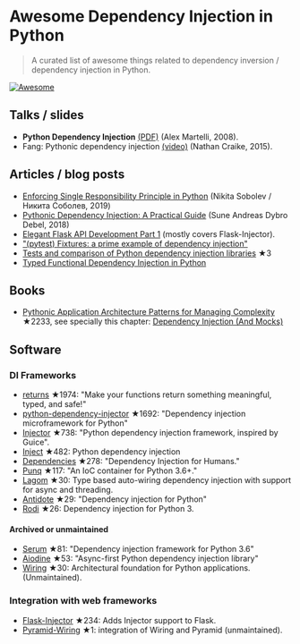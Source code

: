 # Awesome Dependency Injection in Python

> A curated list of awesome things related to dependency inversion / dependency injection in Python.

[![Awesome](https://awesome.re/badge.svg)](https://awesome.re)


## Talks / slides

- **Python Dependency Injection** [(PDF)](http://www.aleax.it/yt_pydi.pdf) (Alex Martelli, 2008).
- Fang: Pythonic dependency injection [(video)](https://www.youtube.com/watch?v=zqRd941NXlI&t=443s) (Nathan Craike, 2015).


## Articles / blog posts

- [Enforcing Single Responsibility Principle in Python](https://sobolevn.me/2019/03/enforcing-srp) (Nikita Sobolev / Никита Соболев, 2019)
- [Pythonic Dependency Injection: A Practical Guide](https://medium.com/@suneandreasdybrodebel/pythonic-dependency-injection-a-practical-guide-83a1b1299280) (Sune Andreas Dybro Debel, 2018)
- [Elegant Flask API Development Part 1](https://christophergs.github.io/python/2018/09/25/elegant-flask-apis-pt-1/) (mostly covers Flask-Injector).
- ["(pytest) Fixtures: a prime example of dependency injection"](https://docs.pytest.org/en/latest/fixture.html#fixtures-a-prime-example-of-dependency-injection)
- [Tests and comparison of Python dependency injection libraries](https://github.com/orsinium/dependency_injectors) ★3
- [Typed Functional Dependency Injection in Python](https://sobolevn.me/2020/02/typed-functional-dependency-injection)


## Books

- [Pythonic Application Architecture Patterns for Managing Complexity](https://github.com/python-leap/book) ★2233, see specially this chapter: [Dependency Injection (And Mocks)](https://github.com/python-leap/book/blob/master/chapter_12_dependency_injection.asciidoc)


## Software

### DI Frameworks

- [returns](https://github.com/dry-python/returns) ★1974: "Make your functions return something meaningful, typed, and safe!"
- [python-dependency-injector](https://github.com/ets-labs/python-dependency-injector) ★1692: "Dependency injection microframework for Python"
- [Injector](https://github.com/alecthomas/injector) ★738: "Python dependency injection framework, inspired by Guice".
- [Inject](https://github.com/ivankorobkov/python-inject) ★482: Python dependency injection
- [Dependencies](https://github.com/dry-python/dependencies) ★278: "Dependency Injection for Humans."
- [Punq](https://github.com/bobthemighty/punq) ★117: "An IoC container for Python 3.6+."
- [Lagom](https://lagom-di.readthedocs.io/en/latest/) ★30: Type based auto-wiring dependency injection with support for async and threading.
- [Antidote](https://github.com/Finistere/antidote) ★29: "Dependency injection for Python"
- [Rodi](https://github.com/RobertoPrevato/rodi) ★26: Dependency injection for Python 3.

#### Archived or unmaintained

- [Serum](https://github.com/suned/serum) ★81: "Dependency injection framework for Python 3.6"
- [Aiodine](https://github.com/bocadilloproject/aiodine) ★53: "Async-first Python dependency injection library"
- [Wiring](https://github.com/msiedlarek/wiring) ★30: Architectural foundation for Python applications. (Unmaintained).


### Integration with web frameworks

- [Flask-Injector](https://github.com/alecthomas/flask_injector) ★234: Adds Injector support to Flask.
- [Pyramid-Wiring](https://github.com/veeti/pyramid_wiring) ★1: integration of Wiring and Pyramid (unmaintained).
